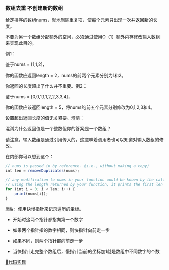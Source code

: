 ### 数组去重 不创建新的数组

给定排序的数组nums，就地删除重复项，使每个元素只出现一次并返回新的长度。

不要为另一个数组分配额外的空间，必须通过使用O（1）额外内存修改输入数组来实现此目的。

例1：

鉴于nums = [1,1,2]，

你的函数应返回length = 2，nums的前两个元素分别为1和2。

你返回的长度超出了什么并不重要。例2：

鉴于nums = [0,0,1,1,1,2,2,3,3,4]，

你的函数应该返回length = 5，将nums的前五个元素分别修改为0,1,2,3和4。

设置超出返回长度的值无关紧要。澄清：

混淆为什么返回值是一个整数但你的答案是一个数组？

请注意，输入数组是通过引用传入的，这意味着调用者也可以知道对输入数组的修改。

在内部你可以想到这个：

```js
// nums is passed in by reference. (i.e., without making a copy)
int len = removeDuplicates(nums);

// any modification to nums in your function would be known by the caller.
// using the length returned by your function, it prints the first len elements.
for (int i = 0; i < len; i++) {
    print(nums[i]);
}
```

```思路：```
使用快慢指针来记录遍历的坐标。

* 开始时这两个指针都指向第一个数字

* 如果两个指针指的数字相同，则快指针向前走一步

* 如果不同，则两个指针都向前走一步

* 当快指针走完整个数组后，慢指针当前的坐标加1就是数组中不同数字的个数

[代码实现](https://github.com/FreemenL/daily-algorithm/blob/master/0608/index.js)

